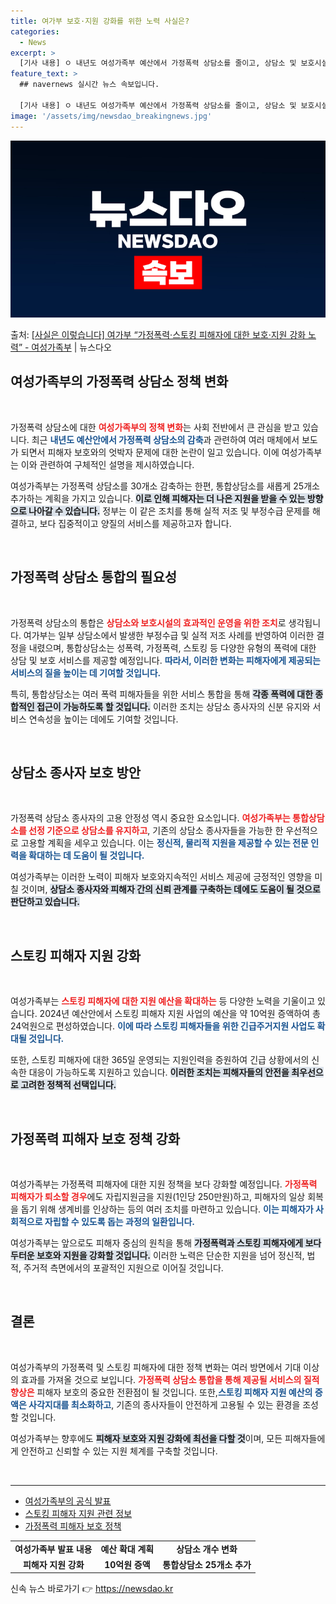 ```yaml
---
title: 여가부 보호·지원 강화를 위한 노력 사실은?
categories:
  - News
excerpt: >
  [기사 내용] ㅇ 내년도 여성가족부 예산에서 가정폭력 상담소를 줄이고, 상담소 및 보호시설을 감축하는 등 피…
feature_text: >
  ## navernews 실시간 뉴스 속보입니다.

  [기사 내용] ㅇ 내년도 여성가족부 예산에서 가정폭력 상담소를 줄이고, 상담소 및 보호시설을 감축하는 등 피…
image: '/assets/img/newsdao_breakingnews.jpg'
---
```


![뉴스다오 속보](/assets/img/newsdao_breakingnews.jpg)

<p>출처: <a href="https://newsdao.kr/2254" rel="dofollow">[사실은 이렇습니다] 여가부 “가정폭력·스토킹 피해자에 대한 보호·지원 강화 노력” - 여성가족부</a> | 뉴스다오</p>

<h2 data-ke-size="size26">여성가족부의 가정폭력 상담소 정책 변화</h2>

<p data-ke-size="size16">&nbsp;</p>

가정폭력 상담소에 대한 <b><span style="color: #ee2323;">여성가족부의 정책 변화</span></b>는 사회 전반에서 큰 관심을 받고 있습니다. 최근 <b><span style="color: #1a5490;">내년도 예산안에서 가정폭력 상담소의 감축</span></b>과 관련하여 여러 매체에서 보도가 되면서 피해자 보호와의 엇박자 문제에 대한 논란이 일고 있습니다. 이에 여성가족부는 이와 관련하여 구체적인 설명을 제시하였습니다.

여성가족부는 가정폭력 상담소를 30개소 감축하는 한편, 통합상담소를 새롭게 25개소 추가하는 계획을 가지고 있습니다. <b><span style="background-color: #21538527;">이로 인해 피해자는 더 나은 지원을 받을 수 있는 방향으로 나아갈 수 있습니다.</span></b> 정부는 이 같은 조치를 통해 실적 저조 및 부정수급 문제를 해결하고, 보다 집중적이고 양질의 서비스를 제공하고자 합니다.

<p data-ke-size="size16">&nbsp;</p>

<h2 data-ke-size="size26">가정폭력 상담소 통합의 필요성</h2>

<p data-ke-size="size16">&nbsp;</p>

가정폭력 상담소의 통합은 <b><span style="color: #ee2323;">상담소와 보호시설의 효과적인 운영을 위한 조치</span></b>로 생각됩니다. 여가부는 일부 상담소에서 발생한 부정수급 및 실적 저조 사례를 반영하여 이러한 결정을 내렸으며, 통합상담소는 성폭력, 가정폭력, 스토킹 등 다양한 유형의 폭력에 대한 상담 및 보호 서비스를 제공할 예정입니다. <b><span style="color: #1a5490;">따라서, 이러한 변화는 피해자에게 제공되는 서비스의 질을 높이는 데 기여할 것입니다.</span></b>

특히, 통합상담소는 여러 폭력 피해자들을 위한 서비스 통합을 통해 <b><span style="background-color: #21538527;">각종 폭력에 대한 종합적인 접근이 가능하도록 할 것입니다.</span></b> 이러한 조치는 상담소 종사자의 신분 유지와 서비스 연속성을 높이는 데에도 기여할 것입니다.

<p data-ke-size="size16">&nbsp;</p>

<h2 data-ke-size="size26">상담소 종사자 보호 방안</h2>

<p data-ke-size="size16">&nbsp;</p>

가정폭력 상담소 종사자의 고용 안정성 역시 중요한 요소입니다. <b><span style="color: #ee2323;">여성가족부는 통합상담소를 선정 기준으로 상담소를 유지하고</span></b>, 기존의 상담소 종사자들을 가능한 한 우선적으로 고용할 계획을 세우고 있습니다. 이는 <b><span style="color: #1a5490;">정신적, 물리적 지원을 제공할 수 있는 전문 인력을 확대하는 데 도움이 될 것입니다.</span></b>

여성가족부는 이러한 노력이 피해자 보호와지속적인 서비스 제공에 긍정적인 영향을 미칠 것이며, <b><span style="background-color: #21538527;">상담소 종사자와 피해자 간의 신뢰 관계를 구축하는 데에도 도움이 될 것으로 판단하고 있습니다.</span></b>

<p data-ke-size="size16">&nbsp;</p>

<h2 data-ke-size="size26">스토킹 피해자 지원 강화</h2>

<p data-ke-size="size16">&nbsp;</p>

여성가족부는 <b><span style="color: #ee2323;">스토킹 피해자에 대한 지원 예산을 확대하는</span></b> 등 다양한 노력을 기울이고 있습니다. 2024년 예산안에서 스토킹 피해자 지원 사업의 예산을 약 10억원 증액하여 총 24억원으로 편성하였습니다. <b><span style="color: #1a5490;">이에 따라 스토킹 피해자들을 위한 긴급주거지원 사업도 확대될 것입니다.</span></b>

또한, 스토킹 피해자에 대한 365일 운영되는 지원인력을 증원하여 긴급 상황에서의 신속한 대응이 가능하도록 지원하고 있습니다. <b><span style="background-color: #21538527;">이러한 조치는 피해자들의 안전을 최우선으로 고려한 정책적 선택입니다.</span></b>

<p data-ke-size="size16">&nbsp;</p>

<h2 data-ke-size="size26">가정폭력 피해자 보호 정책 강화</h2>

<p data-ke-size="size16">&nbsp;</p>

여성가족부는 가정폭력 피해자에 대한 지원 정책을 보다 강화할 예정입니다. <b><span style="color: #ee2323;">가정폭력 피해자가 퇴소할 경우</span></b>에도 자립지원금을 지원(1인당 250만원)하고, 피해자의 일상 회복을 돕기 위해 생계비를 인상하는 등의 여러 조치를 마련하고 있습니다. <b><span style="color: #1a5490;">이는 피해자가 사회적으로 자립할 수 있도록 돕는 과정의 일환입니다.</span></b>

여성가족부는 앞으로도 피해자 중심의 원칙을 통해 <b><span style="background-color: #21538527;">가정폭력과 스토킹 피해자에게 보다 두터운 보호와 지원을 강화할 것입니다.</span></b> 이러한 노력은 단순한 지원을 넘어 정신적, 법적, 주거적 측면에서의 포괄적인 지원으로 이어질 것입니다.

<p data-ke-size="size16">&nbsp;</p>

<h2 data-ke-size="size26">결론</h2>

<p data-ke-size="size16">&nbsp;</p>

여성가족부의 가정폭력 및 스토킹 피해자에 대한 정책 변화는 여러 방면에서 기대 이상의 효과를 가져올 것으로 보입니다. <b><span style="color: #ee2323;">가정폭력 상담소 통합을 통해 제공될 서비스의 질적 향상은</span></b> 피해자 보호의 중요한 전환점이 될 것입니다. 또한,<b><span style="color: #1a5490;">스토킹 피해자 지원 예산의 증액은 사각지대를 최소화하고</span></b>, 기존의 종사자들이 안전하게 고용될 수 있는 환경을 조성할 것입니다. 

여성가족부는 향후에도 <b><span style="background-color: #21538527;">피해자 보호와 지원 강화에 최선을 다할 것</span></b>이며, 모든 피해자들에게 안전하고 신뢰할 수 있는 지원 체계를 구축할 것입니다.

<p data-ke-size="size16">&nbsp;</p>

<hr />
<ul>
<li><a href="https://newsdao.kr/2254">여성가족부의 공식 발표</a></li>
<li><a href="https://newsdao.kr/2254">스토킹 피해자 지원 관련 정보</a></li>
<li><a href="https://newsdao.kr/2254">가정폭력 피해자 보호 정책</a></li>
</ul>
<table style="width: 100%; border-collapse: collapse;">
<tr>
<td style="text-align: center; height: 17px;"><b>여성가족부 발표 내용</b></td>
<td style="text-align: center; height: 17px;"><b>예산 확대 계획</b></td>
<td style="text-align: center; height: 17px;"><b>상담소 개수 변화</b></td>
</tr>
<tr>
<td style="text-align: center; height: 17px;"><b>피해자 지원 강화</b></td>
<td style="text-align: center; height: 17px;"><b>10억원 증액</b></td>
<td style="text-align: center; height: 17px;"><b>통합상담소 25개소 추가</b></td>
</tr>
</table>
 

신속 뉴스 바로가기 👉 <a href="https://newsdao.kr" rel="dofollow">https://newsdao.kr</a>


